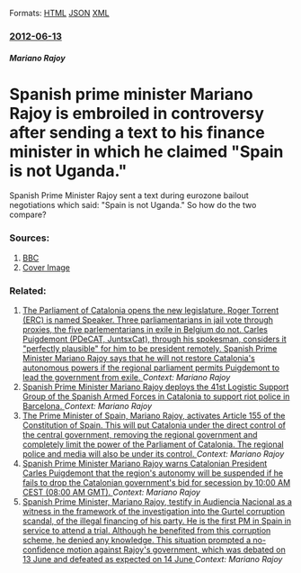 
Formats: [HTML](/news/2012/06/13/spanish-prime-minister-mariano-rajoy-is-embroiled-in-controversy-after-sending-a-text-to-his-finance-minister-in-which-he-claimed-spain-is.html)  [JSON](/news/2012/06/13/spanish-prime-minister-mariano-rajoy-is-embroiled-in-controversy-after-sending-a-text-to-his-finance-minister-in-which-he-claimed-spain-is.json)  [XML](/news/2012/06/13/spanish-prime-minister-mariano-rajoy-is-embroiled-in-controversy-after-sending-a-text-to-his-finance-minister-in-which-he-claimed-spain-is.xml)  

### [2012-06-13](/news/2012/06/13/index.md)

##### Mariano Rajoy
# Spanish prime minister Mariano Rajoy is embroiled in controversy after sending a text to his finance minister in which he claimed "Spain is not Uganda." 

Spanish Prime Minister Rajoy sent a text during eurozone bailout negotiations which said: &quot;Spain is not Uganda.&quot; So how do the two compare?


### Sources:

1. [BBC](http://www.bbc.co.uk/news/magazine-18408448)
1. [Cover Image](http://ichef.bbci.co.uk/news/1024/media/images/60860000/jpg/_60860295_comp_464.jpg)

### Related:

1. [The Parliament of Catalonia opens the new legislature. Roger Torrent (ERC) is named Speaker. Three parliamentarians in jail vote through proxies, the five parlementarians in exile in Belgium do not. Carles Puigdemont (PDeCAT, JuntsxCat), through his spokesman, considers it "perfectly plausible" for him to be president remotely. Spanish Prime Minister Mariano Rajoy says that he will not restore Catalonia's autonomous powers if the regional parliament permits Puigdemont to lead the government from exile. ](/news/2018/01/17/the-parliament-of-catalonia-opens-the-new-legislature-roger-torrent-erc-is-named-speaker-three-parliamentarians-in-jail-vote-through-pro.md) _Context: Mariano Rajoy_
2. [Spanish Prime Minister Mariano Rajoy deploys the 41st Logistic Support Group of the Spanish Armed Forces in Catalonia to support riot police in Barcelona. ](/news/2017/10/4/spanish-prime-minister-mariano-rajoy-deploys-the-41st-logistic-support-group-of-the-spanish-armed-forces-in-catalonia-to-support-riot-police.md) _Context: Mariano Rajoy_
3. [The Prime Minister of Spain, Mariano Rajoy, activates Article 155 of the Constitution of Spain. This will put Catalonia under the direct control of the central government, removing the regional government and completely limit the power of the Parliament of Catalonia. The regional police and media will also be under its control. ](/news/2017/10/21/the-prime-minister-of-spain-mariano-rajoy-activates-article-155-of-the-constitution-of-spain-this-will-put-catalonia-under-the-direct-con.md) _Context: Mariano Rajoy_
4. [Spanish Prime Minister Mariano Rajoy warns Catalonian President Carles Puigdemont that the region's autonomy will be suspended if he fails to drop the Catalonian government's bid for secession by 10:00 AM CEST (08:00 AM GMT). ](/news/2017/10/19/spanish-prime-minister-mariano-rajoy-warns-catalonian-president-carles-puigdemont-that-the-region-s-autonomy-will-be-suspended-if-he-fails-t.md) _Context: Mariano Rajoy_
5. [Spanish Prime Minister, Mariano Rajoy, testify in Audiencia Nacional as a witness in the framework of the investigation into the Gurtel corruption scandal, of the illegal financing of his party. He is the first PM in Spain in service to attend a trial. Although he benefited from this corruption scheme, he denied any knowledge. This situation prompted a no-confidence motion against Rajoy's government, which was debated on 13 June and defeated as expected on 14 June ](/news/2017/07/26/spanish-prime-minister-mariano-rajoy-testify-in-audiencia-nacional-as-a-witness-in-the-framework-of-the-investigation-into-the-ga1-4rtel-cor.md) _Context: Mariano Rajoy_
